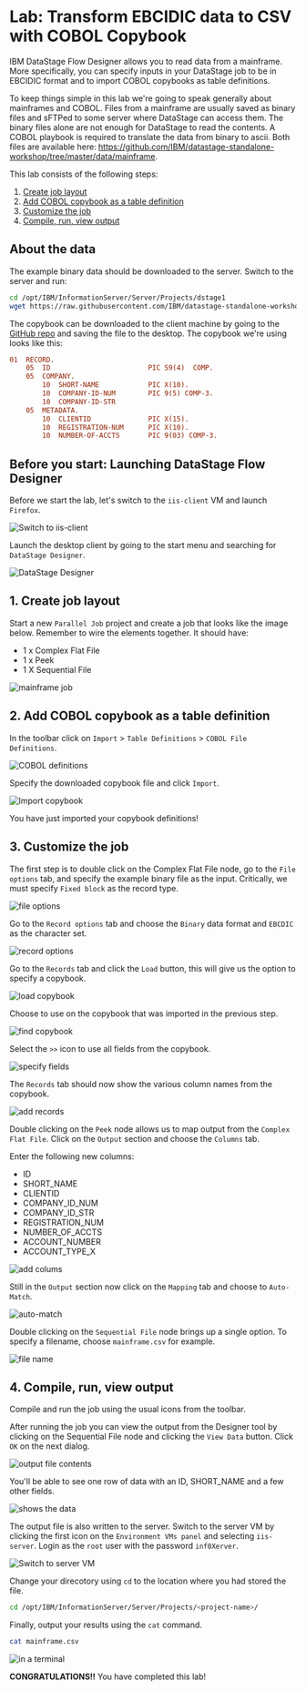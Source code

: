 # Lab: Transform EBCIDIC data to CSV with COBOL Copybook

IBM DataStage Flow Designer allows you to read data from a mainframe. More specifically, you can specify inputs in your DataStage job to be in EBCIDIC format and to import COBOL copybooks as table definitions.

To keep things simple in this lab we're going to speak generally about mainframes and COBOL. Files from a mainframe are usually saved as binary files and sFTPed to some server where DataStage can access them. The binary files alone are not enough for DataStage to read the contents. A COBOL playbook is required to translate the data from binary to ascii. Both files are available here: <https://github.com/IBM/datastage-standalone-workshop/tree/master/data/mainframe>.


This lab consists of the following steps:

1. [Create job layout](#1-create-job-layout)
1. [Add COBOL copybook as a table definition](#2-add-cobol-copybook-as-a-table-definition)
1. [Customize the job](#3-customize-the-job)
1. [Compile, run, view output](#4-compile-run-view-output)

## About the data

The example binary data should be downloaded to the server. Switch to the server and run:

```bash
cd /opt/IBM/InformationServer/Server/Projects/dstage1
wget https://raw.githubusercontent.com/IBM/datastage-standalone-workshop/master/data/mainframe/example.bin
```

The copybook can be downloaded to the client machine by going to the [GitHub repo](https://github.com/IBM/datastage-standalone-workshop/blob/master/data/mainframe/copybook.cob) and saving the file to the desktop. The copybook we're using looks like this:

```ini
01  RECORD.
    05  ID                        PIC S9(4)  COMP.
    05  COMPANY.
        10  SHORT-NAME            PIC X(10).
        10  COMPANY-ID-NUM        PIC 9(5) COMP-3.
        10  COMPANY-ID-STR
    05  METADATA.
        10  CLIENTID              PIC X(15).
        10  REGISTRATION-NUM      PIC X(10).
        10  NUMBER-OF-ACCTS       PIC 9(03) COMP-3.
```

## Before you start: Launching DataStage Flow Designer

Before we start the lab, let's switch to the `iis-client` VM and launch `Firefox`.

![Switch to iis-client](images/switch-to-iis-client.png)

Launch the desktop client by going to the start menu and searching for `DataStage Designer`.

![DataStage Designer](images/designer-1.png)

## 1. Create job layout

Start a new `Parallel Job` project and create a job that looks like the image below. Remember to wire the elements together. It should have:

* 1 x Complex Flat File
* 1 x Peek
* 1 X Sequential File

![mainframe job](images/flow.png)

## 2. Add COBOL copybook as a table definition

In the toolbar click on `Import` > `Table Definitions` > `COBOL File Definitions`.

![COBOL definitions](images/copy-1.png)

Specify the downloaded copybook file and click `Import`.

![Import copybook](images/copy-2.png)

You have just imported your copybook definitions!

## 3. Customize the job

The first step is to double click on the Complex Flat File node, go to the `File options` tab, and specify the example binary file as the input. Critically, we must specify `Fixed block` as the record type.

![file options](images/cf-1.png)

Go to the `Record options` tab and choose the `Binary` data format and `EBCDIC` as the character set.

![record options ](images/cf-2.png)

Go to the `Records` tab and click the `Load` button, this will give us the option to specify a copybook.

![load copybook](images/cf-3.png)

Choose to use on the copybook that was imported in the previous step.

![find copybook](images/cf-4.png)

Select the `>>` icon to use all fields from the copybook.

![specify fields](images/cf-5.png)

The `Records` tab should now show the various column names from the copybook.

![add records](images/cf-6.png)

Double clicking on the `Peek` node allows us to map output from the `Complex Flat File`. Click on the `Output` section and choose the `Columns` tab.

Enter the following new columns:

* ID
* SHORT_NAME
* CLIENTID
* COMPANY_ID_NUM
* COMPANY_ID_STR
* REGISTRATION_NUM
* NUMBER_OF_ACCTS
* ACCOUNT_NUMBER
* ACCOUNT_TYPE_X

![add colums](images/peek-1.png)

Still in the `Output` section now click on the `Mapping` tab and choose to `Auto-Match`.

![auto-match](images/peek-2.png)

Double clicking on the `Sequential File` node brings up a single option. To specify a filename, choose `mainframe.csv` for example.

![file name](images/file-1.png)

## 4. Compile, run, view output

Compile and run the job using the usual icons from the toolbar.

After running the job you can view the output from the Designer tool by clicking on the Sequential File node and clicking the `View Data` button. Click `OK` on the next dialog.

![output file contents](images/out-1.png)

You'll be able to see one row of data with an ID, SHORT_NAME and a few other fields.

![shows the data](images/out-2.png)

The output file is also written to the server. Switch to the server VM by clicking the first icon on the `Environment VMs panel` and selecting `iis-server`. Login as the `root` user with the password `inf0Xerver`.

![Switch to server VM](images/switch-to-iis-server.png)

Change your direcotory using `cd` to the location where you had stored the file.

```bash
cd /opt/IBM/InformationServer/Server/Projects/<project-name>/
```

Finally, output your results using the `cat` command.

```bash
cat mainframe.csv
```

![in a terminal](images/out-3.png)

**CONGRATULATIONS!!** You have completed this lab!
